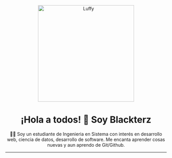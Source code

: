 <p align="center">
  <img src="[https://onepiece.fandom.com/es/wiki/Monkey_D._Luffy?file=Luffy_20_a%C3%B1os.png](https://images.steamusercontent.com/ugc/384287337108940732/5274F537AB1EB2931720931D769D33747775B8B2/?imw=5000&imh=5000&ima=fit&impolicy=Letterbox&imcolor=%23000000&letterbox=false)" alt="Luffy" width="300"/>
</p>

<h1 align="center">¡Hola a todos! 👋 Soy Blackterz</h1>

<p align="center">
  👨‍💻 Soy un estudiante de Ingenieria en Sistema con interés en desarrollo web, ciencia de datos, desarrollo de software.
  Me encanta aprender cosas nuevas y aun aprendo de Git/Github.
</p>

---

